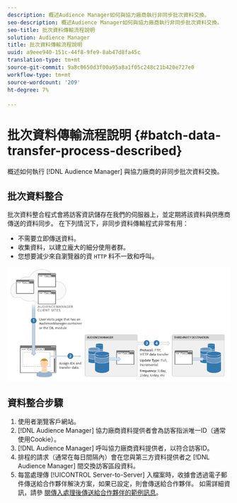 ```yaml
---
description: 概述Audience Manager如何與協力廠商執行非同步批次資料交換。
seo-description: 概述Audience Manager如何與協力廠商執行非同步批次資料交換。
seo-title: 批次資料傳輸流程說明
solution: Audience Manager
title: 批次資料傳輸流程說明
uuid: a9eee940-151c-44f8-9fe9-8ab47d8fa45c
translation-type: tm+mt
source-git-commit: 9a8c0650d3f00a95a8a1f05c248c21b420e727e0
workflow-type: tm+mt
source-wordcount: '209'
ht-degree: 7%

---
```



# 批次資料傳輸流程說明 {#batch-data-transfer-process-described}

概述如何執行 [!DNL Audience Manager] 與協力廠商的非同步批次資料交換。

## 批次資料整合

<!-- c_async.xml -->

批次資料整合程式會將訪客資訊儲存在我們的伺服器上，並定期將該資料與供應商傳送的資料同步。 在下列情況下，非同步資料傳輸程式非常有用：

* 不需要立即傳送資料。
* 收集資料，以建立龐大的細分使用者群。
* 您想要減少來自瀏覽器的資 `HTTP` 料不一致和呼叫。

![](assets/s2s_70.png)

## 資料整合步驟

1. 使用者瀏覽客戶網站。
1. [!DNL Audience Manager] 協力廠商資料提供者會為訪客指派唯一ID（通常使用Cookie）。
1. [!DNL Audience Manager] 呼叫協力廠商資料提供者，以符合訪客ID。
1. 排程的請求（通常在每日間隔內）會在您與第三方資料提供者之 [!DNL Audience Manager] 間交換訪客區段資料。
1. 每當處理傳 [!UICONTROL Server-to-Server] 入檔案時，收據會透過電子郵件傳送給合作夥伴解決方案，如果已設定，則會傳送給合作夥伴。 如需詳細資訊，請參 [閱傳入處理後傳送給合作夥伴的範例訊息](../../../integration/sending-audience-data/batch-data-transfer-explained/inbound-receipt-message.md)。
